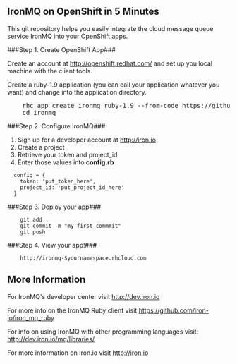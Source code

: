 IronMQ on OpenShift in 5 Minutes
--------------------------------

This git repository helps you easily integrate the cloud message queue service IronMQ into your OpenShift apps.

###Step 1. Create OpenShift App###

Create an account at http://openshift.redhat.com/ and set up you local machine with the client tools.

Create a ruby-1.9 application (you can call your application whatever you want) and change into the application directory.
<pre>
    rhc app create ironmq ruby-1.9 --from-code https://github.com/openshift/ironmq-openshift-quickstart
    cd ironmq
</pre>

###Step 2. Configure IronMQ###

1. Sign up for a developer account at http://iron.io
2. Create a project
3. Retrieve your token and project_id
4. Enter those values into <strong>config.rb</strong>

```
  config = {
    token: 'put_token_here',
    project_id: 'put_project_id_here'
  }
```

###Step 3. Deploy your app###

```
    git add .
    git commit -m "my first commmit"
    git push
```

###Step 4. View your app!###

```
    http://ironmq-$yournamespace.rhcloud.com
```


More Information
----------------------------

For IronMQ's developer center visit http://dev.iron.io

For more info on the IronMQ Ruby client visit https://github.com/iron-io/iron_mq_ruby

For info on using IronMQ with other programming languages visit: http://dev.iron.io/mq/libraries/

For more information on Iron.io visit http://iron.io

